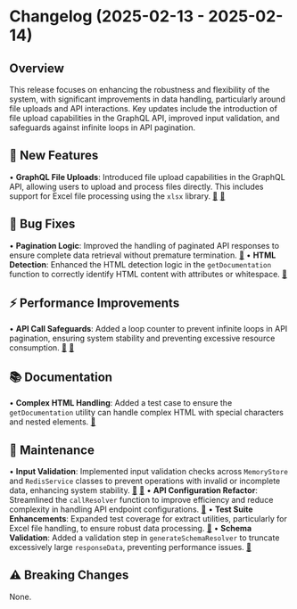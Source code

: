 # Changelog (2025-02-13 - 2025-02-14)

## Overview
This release focuses on enhancing the robustness and flexibility of the system, with significant improvements in data handling, particularly around file uploads and API interactions. Key updates include the introduction of file upload capabilities in the GraphQL API, improved input validation, and safeguards against infinite loops in API pagination.

## 🚀 New Features
• **GraphQL File Uploads**: Introduced file upload capabilities in the GraphQL API, allowing users to upload and process files directly. This includes support for Excel file processing using the `xlsx` library. [🔗](https://github.com/quantstruct/superglue/commit/497cfe4f1fa8632db72e807a3ae62cc9745751bb) [🔗](https://github.com/quantstruct/superglue/commit/cf374bca8702256de56175a03c19a156531edccd)

## 🐛 Bug Fixes
• **Pagination Logic**: Improved the handling of paginated API responses to ensure complete data retrieval without premature termination. [🔗](https://github.com/quantstruct/superglue/commit/51b8d66e89deba18f25445fb8b520653f8f714e9)
• **HTML Detection**: Enhanced the HTML detection logic in the `getDocumentation` function to correctly identify HTML content with attributes or whitespace. [🔗](https://github.com/quantstruct/superglue/commit/52b185fd87f6a4d81e8f128ccaa7f0e235609d30)

## ⚡ Performance Improvements
• **API Call Safeguards**: Added a loop counter to prevent infinite loops in API pagination, ensuring system stability and preventing excessive resource consumption. [🔗](https://github.com/quantstruct/superglue/commit>b23dcb7bba6171af75d89ac6e13d5eb94f49f552) [🔗](https://github.com/quantstruct/superglue/commit/1355334d29dc3007d7f59f6a68858ef2e8f3b982)

## 📚 Documentation
• **Complex HTML Handling**: Added a test case to ensure the `getDocumentation` utility can handle complex HTML with special characters and nested elements. [🔗](https://github.com/quantstruct/superglue/commit/96c691cb1efb4ee9bacb8f282316c9e7d8239f9c)

## 🔧 Maintenance
• **Input Validation**: Implemented input validation checks across `MemoryStore` and `RedisService` classes to prevent operations with invalid or incomplete data, enhancing system stability. [🔗](https://github.com/quantstruct/superglue/commit/b253e5d4f0f0ca7ebecad2effe6a58f2ede1700d) [🔗](https://github.com/quantstruct/superglue/commit/6819cde41fcb9b6b89dd9aec5ad22b4dbe5f6452)
• **API Configuration Refactor**: Streamlined the `callResolver` function to improve efficiency and reduce complexity in handling API endpoint configurations. [🔗](https://github.com/quantstruct/superglue/commit/f629200abd1ab4fc96554aa5af955332f9257456)
• **Test Suite Enhancements**: Expanded test coverage for extract utilities, particularly for Excel file handling, to ensure robust data processing. [🔗](https://github.com/quantstruct/superglue/commit/5c8938c7497402fd3c1854cecd6071cadd37a4e9)
• **Schema Validation**: Added a validation step in `generateSchemaResolver` to truncate excessively large `responseData`, preventing performance issues. [🔗](https://github.com/quantstruct/superglue/commit/521771b0cefe2a72556fe7ef36e191db4552e10d)

## ⚠️ Breaking Changes
None.